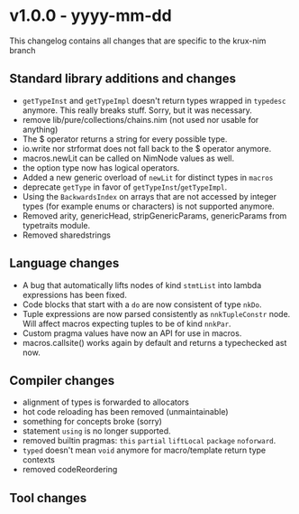 
# v1.0.0 - yyyy-mm-dd

This changelog contains all changes that are specific to the krux-nim branch

## Standard library additions and changes

- `getTypeInst` and `getTypeImpl` doesn't return types wrapped in
  `typedesc` anymore. This really breaks stuff. Sorry, but it was necessary.
- remove lib/pure/collections/chains.nim (not used nor usable for anything)
- The $ operator returns a string for every possible type.
- io.write nor strformat does not fall back to the $ operator anymore.
- macros.newLit can be called on NimNode values as well.
- the option type now has logical operators.
- Added a new generic overload of `newLit` for distinct types in
  `macros`
- deprecate `getType` in favor of `getTypeInst`/`getTypeImpl`.
- Using the ``BackwardsIndex`` on arrays that are not accessed by
  integer types (for example enums or characters) is not supported
  anymore.
- Removed arity, genericHead, stripGenericParams, genericParams from
  typetraits module.
- Removed sharedstrings

## Language changes

- A bug that automatically lifts nodes of kind `stmtList` into lambda
  expressions has been fixed.
- Code blocks that start with a `do` are now consistent of type
  `nkDo`.
- Tuple expressions are now parsed consistently as
  `nnkTupleConstr` node. Will affect macros expecting tuples to be of
  kind `nnkPar`.
- Custom pragma values have now an API for use in macros.
- macros.callsite() works again by default and returns a typechecked ast now.

## Compiler changes

- alignment of types is forwarded to allocators
- hot code reloading has been removed (unmaintainable)
- something for concepts broke (sorry)
- statement `using` is no longer supported.
- removed builtin pragmas: `this` `partial` `liftLocal` `package` `noforward`.
- `typed` doesn't mean `void` anymore for macro/template return type
  contexts
- removed codeReordering

## Tool changes
